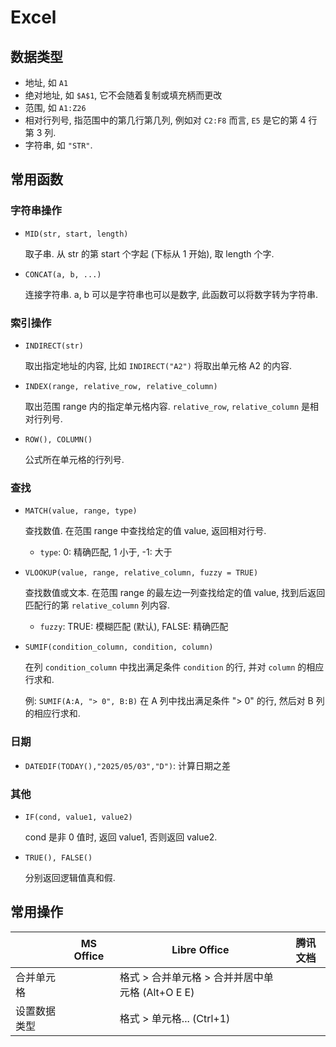 # Excel

## 数据类型

- 地址, 如 `A1`
- 绝对地址, 如 `$A$1`, 它不会随着复制或填充柄而更改
- 范围, 如 `A1:Z26`
- 相对行列号, 指范围中的第几行第几列, 例如对 `C2:F8` 而言, `E5` 是它的第 4 行第 3 列.
- 字符串, 如 `"STR"`.

## 常用函数

### 字符串操作

- `MID(str, start, length)`

  取子串. 从 str 的第 start 个字起 (下标从 1 开始), 取 length 个字.

- `CONCAT(a, b, ...)`

  连接字符串. a, b 可以是字符串也可以是数字, 此函数可以将数字转为字符串.

### 索引操作

- `INDIRECT(str)`

  取出指定地址的内容, 比如 `INDIRECT("A2")` 将取出单元格 A2 的内容.

- `INDEX(range, relative_row, relative_column)`

  取出范围 range 内的指定单元格内容. `relative_row`, `relative_column` 是相对行列号.

- `ROW(), COLUMN()`

  公式所在单元格的行列号.

### 查找

- `MATCH(value, range, type)`

  查找数值. 在范围 range 中查找给定的值 value, 返回相对行号.
  - `type`: 0: 精确匹配, 1 小于, -1: 大于

- `VLOOKUP(value, range, relative_column, fuzzy = TRUE)`

  查找数值或文本. 在范围 range 的最左边一列查找给定的值 value,
  找到后返回匹配行的第 `relative_column` 列内容.
  - `fuzzy`: TRUE: 模糊匹配 (默认), FALSE: 精确匹配

- `SUMIF(condition_column, condition, column)`

  在列 `condition_column` 中找出满足条件 `condition` 的行, 并对 `column` 的相应行求和.

  例: `SUMIF(A:A, "> 0", B:B)` 在 A 列中找出满足条件 "> 0" 的行, 然后对 B 列的相应行求和.

### 日期

- `DATEDIF(TODAY(),"2025/05/03","D")`: 计算日期之差

### 其他

- `IF(cond, value1, value2)`

  cond 是非 0 值时, 返回 value1, 否则返回 value2.

- `TRUE(), FALSE()`

  分别返回逻辑值真和假.

## 常用操作

| | MS Office | Libre Office | 腾讯文档 |
|-|-|-|-|
| 合并单元格 | | 格式 > 合并单元格 > 合并并居中单元格 (Alt+O E E) | |
| 设置数据类型 | | 格式 > 单元格... (Ctrl+1) | |
